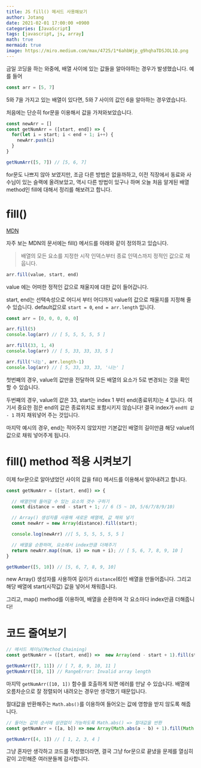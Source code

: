 ```yaml
---
title: JS fill() 메서드 사용해보기
author: Jotang
date: 2021-02-01 17:00:00 +0900
categories: [JavaScript]
tags: [javascript, js, array]
math: true
mermaid: true
image: https://miro.medium.com/max/4725/1*6ahbWjp_g9hqhaTDSJOL1Q.png
---
```


금일 코딩을 하는 와중에, 배열 사이에 있는 값들을 알아야하는 경우가 발생했습니다.
예를 들어

```js
const arr = [5, 7]
```
5와 7을 가지고 있는 배열이 있다면, 5와 7 사이의 값인 6을 알아하는 경우였습니다.

처음에는 단순히 for문을 이용해서 값을 가져와보았습니다.

```js
const newArr = []
const getNumArr = ([start, end]) => {
  for(let i = start; i < end + 1; i++) {
    newArr.push(i)
  }
}

getNumArr([5, 7]) // [5, 6, 7]
```

for문도 나쁘지 않아 보였지만, 조금 다른 방법은 없을까하고, 이전 직장에서 동료와 사수님이 있는 슬랙에 올려보았고, 역시 다른 방법이 있구나 하며 오늘 처음 알게된 배열 method인 fill에 대해서 정리를 해보려고 합니다.

# fill()

[MDN](https://developer.mozilla.org/ko/docs/Web/JavaScript/Reference/Global_Objects/TypedArray/fill)

자주 보는 MDN의 문서에는 fill() 메서드를 아래와 같이 정의하고 있습니다.

>배열의 모든 요소를 지정한 시작 인덱스부터 종료 인덱스까지 정적인 값으로 채웁니다.

```js
arr.fill(value, start, end)
```

value 에는 어떠한 정적인 값으로 채울지에 대한 값이 들어갑니다.

start, end는 선택속성으로 어디서 부터 어디까지 value의 값으로 채울지를 지정해 줄 수 있습니다.
default값으로 `start = 0`, `end = arr.length` 입니다.

```js
const arr = [0, 0, 0, 0, 0]

arr.fill(5)
console.log(arr) // [ 5, 5, 5, 5, 5 ]

arr.fill(33, 1, 4)
console.log(arr) // [ 5, 33, 33, 33, 5 ]

arr.fill('나는', arr.length-1)
console.log(arr) // [ 5, 33, 33, 33, '나는' ]
```

첫번째의 경우, value의 값만을 전달하여 모든 배열의 요소가 5로 변경되는 것을 확인 할 수 있습니다.

두번째의 경우, value의 값은 33, start는 index 1 부터 end(종료위치)는 4 입니다. 여기서 중요한 점은 end의 값은 종료위치로 포함시키지 않습니다! 결국 index가 `end의 값 - 1` 까지 채워넣어 주는 것입니다.

마지막 예시의 경우, end는 적어주지 않았지만 기본값인 배열의 길이만큼 해당 value의 값으로 채워 넣어주게 됩니다.


# fill() method 적용 시켜보기
이제 for문으로 알아냈었던 사이의 값을 fill() 메서드를 이용해서 알아내려고 합니다.

```js
const getNumArr = ([start, end]) => {

  // 배열안에 들어갈 수 있는 요소의 갯수 구하기
  const distance = end - start + 1; // 6 (5 ~ 10, 5/6/7/8/9/10)

  // Array() 생성자를 사용해 새로운 배열에, 값 채워 넣기
  const newArr = new Array(distance).fill(start);

  console.log(newArr) //[ 5, 5, 5, 5, 5, 5 ]

  // 배열을 순환하며, 요소에서 index만큼 더해주기
  return newArr.map((num, i) => num + i); // [ 5, 6, 7, 8, 9, 10 ]
}

getNumber([5, 10]) // [5, 6, 7, 8, 9, 10]
```

new Array() 생성자를 사용하여 길이가 `distance`(6)인 배열을 만들어줍니다.
그리고 해당 배열에 start(시작값) 값을 넣어서 채워줍니다.

그리고, map() method를 이용하여, 배열을 순환하며 각 요소마다 index만큼 더해줍니다!


# 코드 줄여보기
```js
// 메서드 체이닝(Method Chaining)
const getNumArr = ([start, end]) =>  new Array(end - start + 1).fill(start).map((num, i) => num + i);

getNumArr([7, 11]) // [ 7, 8, 9, 10, 11 ]
getNumArr([10, 1]) // RangeError: Invalid array length
```

마지막 `getNumArr([10, 1])` 함수를 호출하게 되면 에러를 만날 수 있습니다. 배열에 오름차순으로 잘 정렬되어 내려오는 경우만 생각했기 때문입니다.

절대값을 반환해주는 `Math.abs()`를 이용하여 들어오는 값에 영향을 받지 않도록 해줍니다.

```js
// 들어는 값의 순서에 상관없이 가능하도록 Math.abs() => 절대값을 반환
const getNumArr = ([a, b]) => new Array(Math.abs(a - b) + 1).fill(Math.min(a, b)).map((num, i) => num + i);

getNumArr([4, 1]) // [ 1, 2, 3, 4 ]
```

그냥 혼자만 생각하고 코드를 작성했더라면, 결국 그냥 for문으로 끝냈을 문제를 열심히 같이 고민해준 여러분들께 감사합니다.
